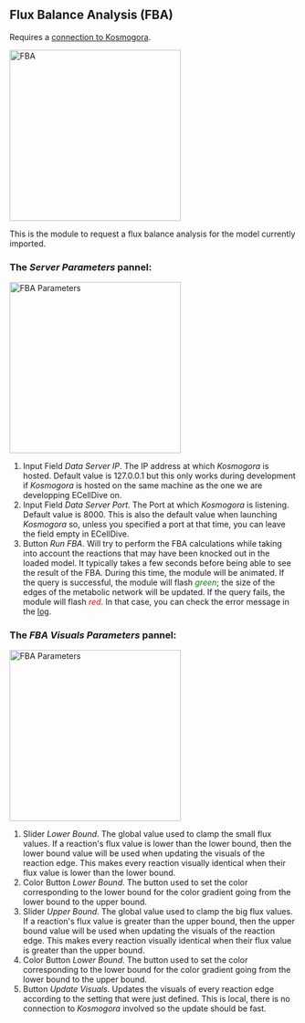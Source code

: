 ## Flux Balance Analysis (FBA)
Requires a [connection to Kosmogora](../Network/connecting_to_Kosmogora.md).

<img src="../../../resources/images/modules/fba.jpg" alt="FBA" style="height: 300px;"/>

This is the module to request a flux balance analysis for the model currently imported.

### The *Server Parameters* pannel:
<img src="../../../resources/images/modules/1x/fba_panel_1.png" alt="FBA Parameters" style="height: 300px;"/>

1. Input Field *Data Server IP*. The IP address at which *Kosmogora* is hosted. Default value is 127.0.0.1 but this only works during development if *Kosmogora* is hosted on the same machine as the one we are developping ECellDive on.
2. Input Field *Data Server Port*. The Port at which *Kosmogora* is listening. Default value is 8000. This is also the default value when launching *Kosmogora* so, unless you specified a port at that time, you can leave the field empty in ECellDive.
3. Button *Run FBA*. Will try to perform the FBA calculations while taking into account the reactions that may have been knocked out in the loaded model. It typically takes a few seconds before being able to see the result of the FBA. During this time, the module will be animated. If the query is successful, the module will flash <span style="color:green">*green*</span>; the size of the edges of the metabolic network will be updated. If the query fails, the module will flash <span style="color:red">*red*</span>. In that case, you can check the error message in the [log](/articles/UserManual/UIMenus/log_menu.html).

### The *FBA Visuals Parameters* pannel:

<img src="../../../resources/images/modules/1x/fba_panel_2.png" alt="FBA Parameters" style="height: 300px;"/>

1. Slider *Lower Bound*. The global value used to clamp the small flux values. If a reaction's flux value is lower than the lower bound, then the lower bound value will be used when updating the visuals of the reaction edge. This makes every reaction visually identical when their flux value is lower than the lower bound.
2. Color Button *Lower Bound*. The button used to set the color corresponding to the lower bound for the color gradient going from the lower bound to the upper bound.
3. Slider *Upper Bound*. The global value used to clamp the big flux values. If a reaction's flux value is greater than the upper bound, then the upper bound value will be used when updating the visuals of the reaction edge. This makes every reaction visually identical when their flux value is greater than the upper bound.
4. Color Button *Lower Bound*. The button used to set the color corresponding to the lower bound for the color gradient going from the lower bound to the upper bound.
5. Button *Update Visuals*. Updates the visuals of every reaction edge according to the setting that were just defined. This is local, there is no connection to *Kosmogora* involved so the update should be fast.